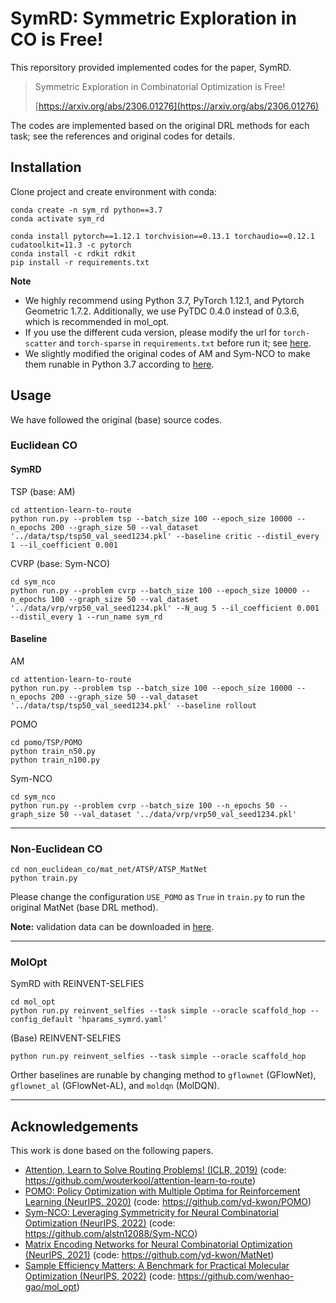 # SymRD: Symmetric Exploration in CO is Free!

This reporsitory provided implemented codes for the paper, SymRD. 
> Symmetric Exploration in Combinatorial Optimization is Free!
> 
> [https://arxiv.org/abs/2306.01276](https://arxiv.org/abs/2306.01276)

The codes are implemented based on the original DRL methods for each task; see the references and original codes for details.


## Installation

Clone project and create environment with conda:
```
conda create -n sym_rd python==3.7
conda activate sym_rd

conda install pytorch==1.12.1 torchvision==0.13.1 torchaudio==0.12.1 cudatoolkit=11.3 -c pytorch
conda install -c rdkit rdkit
pip install -r requirements.txt
```

**Note**
- We highly recommend using Python 3.7, PyTorch 1.12.1, and Pytorch Geometric 1.7.2. Additionally, we use PyTDC 0.4.0 instead of 0.3.6, which is recommended in mol_opt. 
- If you use the different cuda version, please modify the url for `torch-scatter` and `torch-sparse` in `requirements.txt` before run it; see [here](https://pytorch-geometric.readthedocs.io/en/1.7.2/notes/installation.html).
- We slightly modified the original codes of AM and Sym-NCO to make them runable in Python 3.7 according to [here](https://github.com/wouterkool/attention-learn-to-route/issues/26).



## Usage
We have followed the original (base) source codes.
### Euclidean CO
#### SymRD
TSP (base: AM)
```
cd attention-learn-to-route
python run.py --problem tsp --batch_size 100 --epoch_size 10000 --n_epochs 200 --graph_size 50 --val_dataset '../data/tsp/tsp50_val_seed1234.pkl' --baseline critic --distil_every 1 --il_coefficient 0.001
```

CVRP (base: Sym-NCO)
```
cd sym_nco
python run.py --problem cvrp --batch_size 100 --epoch_size 10000 --n_epochs 100 --graph_size 50 --val_dataset '../data/vrp/vrp50_val_seed1234.pkl' --N_aug 5 --il_coefficient 0.001 --distil_every 1 --run_name sym_rd
```

#### Baseline


AM
```
cd attention-learn-to-route
python run.py --problem tsp --batch_size 100 --epoch_size 10000 --n_epochs 200 --graph_size 50 --val_dataset '../data/tsp/tsp50_val_seed1234.pkl' --baseline rollout
```

POMO
```
cd pomo/TSP/POMO
python train_n50.py 
python train_n100.py 
```


Sym-NCO
```
cd sym_nco
python run.py --problem cvrp --batch_size 100 --n_epochs 50 --graph_size 50 --val_dataset '../data/vrp/vrp50_val_seed1234.pkl'
```


---


### Non-Euclidean CO

```
cd non_euclidean_co/mat_net/ATSP/ATSP_MatNet
python train.py
```

Please change the configuration `USE_POMO` as `True` in `train.py` to run the original MatNet (base DRL method).

**Note:** validation data can be downloaded in [here](https://github.com/yd-kwon/MatNet).

---

### MolOpt
SymRD with REINVENT-SELFIES
```
cd mol_opt
python run.py reinvent_selfies --task simple --oracle scaffold_hop --config_default 'hparams_symrd.yaml'
```

(Base) REINVENT-SELFIES
```
python run.py reinvent_selfies --task simple --oracle scaffold_hop
```
Orther baselines are runable by changing method to `gflownet` (GFlowNet), `gflownet_al` (GFlowNet-AL), and `moldqn` (MolDQN).



---

## Acknowledgements

This work is done based on the following papers.

- [Attention, Learn to Solve Routing Problems! (ICLR, 2019)](https://openreview.net/forum?id=ByxBFsRqYm)
(code: https://github.com/wouterkool/attention-learn-to-route)
- [POMO: Policy Optimization with Multiple Optima for Reinforcement Learning (NeurIPS, 2020)](https://arxiv.org/abs/2010.16011)
(code: https://github.com/yd-kwon/POMO)
- [Sym-NCO: Leveraging Symmetricity for Neural Combinatorial Optimization (NeurIPS, 2022)](https://openreview.net/forum?id=kHrE2vi5Rvs)
(code: https://github.com/alstn12088/Sym-NCO)
- [Matrix Encoding Networks for Neural Combinatorial Optimization (NeurIPS, 2021)](https://arxiv.org/abs/2106.11113)
(code: https://github.com/yd-kwon/MatNet)
- [Sample Efficiency Matters: A Benchmark for Practical Molecular Optimization (NeurIPS, 2022)](https://arxiv.org/abs/2206.12411)
(code: https://github.com/wenhao-gao/mol_opt)
